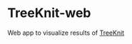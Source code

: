 # TreeKnit-web

Web app to visualize results of [TreeKnit](https://github.com/PierreBarrat/TreeKnit.jl)
